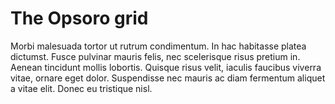 # The Opsoro grid
Morbi malesuada tortor ut rutrum condimentum. In hac habitasse platea dictumst. Fusce pulvinar mauris felis, nec scelerisque risus pretium in. Aenean tincidunt mollis lobortis. Quisque risus velit, iaculis faucibus viverra vitae, ornare eget dolor. Suspendisse nec mauris ac diam fermentum aliquet a vitae elit. Donec eu tristique nisl.
